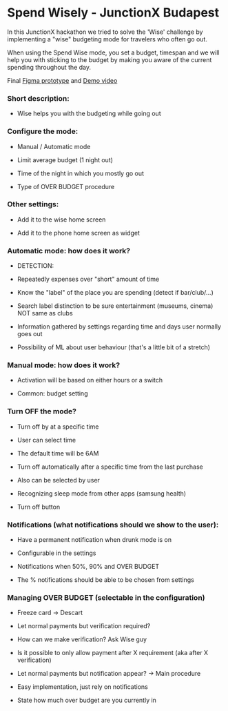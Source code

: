 # Spend Wisely - JunctionX Budapest

In this JunctionX hackathon we tried to solve the 'Wise' challenge by implementing a "wise" budgeting mode for travelers who often go out.

When using the Spend Wise mode, you set a budget, timespan and we will help you with sticking to the budget by making you aware of the current spending throughout the day.

Final [Figma prototype](https://www.figma.com/proto/aMTnCvA6jXVJZUsvuZxKwW/Spend-Wisely?node-id=5%3A2&scaling=scale-down&page-id=0%3A1&starting-point-node-id=5%3A2)
 and [Demo video](https://youtu.be/6vJy6s0z-S4)

### Short description:

-   Wise helps you with the budgeting while going out

### Configure the mode:

-   Manual / Automatic mode

-   Limit average budget (1 night out)

-   Time of the night in which you mostly go out

-   Type of OVER BUDGET procedure

### Other settings:

-   Add it to the wise home screen

-   Add it to the phone home screen as widget

### Automatic mode: how does it work?

-   DETECTION:

-   Repeatedly expenses over "short" amount of time

-   Know the "label" of the place you are spending (detect if bar/club/...) 

-   Search label distinction to be sure entertainment (museums, cinema) NOT same as clubs

-   Information gathered by settings regarding time and days user normally goes out

-   Possibility of ML about user behaviour (that's a little bit of a stretch)

### Manual mode: how does it work?

-   Activation will be based on either hours or a switch

-   Common: budget setting

### Turn OFF the mode?

-   Turn off by at a specific time

-   User can select time

-   The default time will be 6AM

-   Turn off automatically after a specific time from the last purchase

-   Also can be selected by user

-   Recognizing sleep mode from other apps (samsung health)

-   Turn off button

### Notifications (what notifications should we show to the user):

-   Have a permanent notification when drunk mode is on 

-   Configurable in the settings

-   Notifications when 50%, 90% and OVER BUDGET

-   The % notifications should be able to be chosen from settings

### Managing OVER BUDGET (selectable in the configuration)

-   Freeze card → Descart

-   Let normal payments but verification required?

-   How can we make verification? Ask Wise guy

-   Is it possible to only allow payment after X requirement (aka after X verification)

-   Let normal payments but notification appear? → Main procedure

-   Easy implementation, just rely on notifications

-   State how much over budget are you currently in